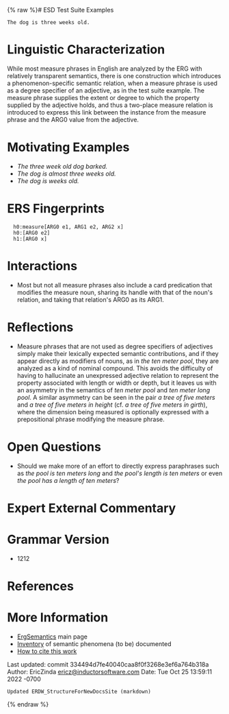 {% raw %}# ESD Test Suite Examples

    The dog is three weeks old.

# Linguistic Characterization

While most measure phrases in English are analyzed by the ERG with
relatively transparent semantics, there is one construction which
introduces a phenomenon-specific semantic relation, when a measure
phrase is used as a degree specifier of an adjective, as in the test
suite example. The measure phrase supplies the extent or degree to which
the property supplied by the adjective holds, and thus a two-place
measure relation is introduced to express this link between the instance
from the measure phrase and the ARG0 value from the adjective.

# Motivating Examples

- *The three week old dog barked.*
- *The dog is almost three weeks old.*
- *The dog is weeks old.*

# ERS Fingerprints

      h0:measure[ARG0 e1, ARG1 e2, ARG2 x]
      h0:[ARG0 e2]
      h1:[ARG0 x]

# Interactions

- Most but not all measure phrases also include a card predication
that modifies the measure noun, sharing its handle with that of the
noun's relation, and taking that relation's ARG0 as its ARG1.

# Reflections

- Measure phrases that are not used as degree specifiers of adjectives
simply make their lexically expected semantic contributions, and if
they appear directly as modifiers of nouns, as in *the ten meter
pool*, they are analyzed as a kind of nominal compound. This avoids
the difficulty of having to hallucinate an unexpressed adjective
relation to represent the property associated with length or width
or depth, but it leaves us with an asymmetry in the semantics of
*ten meter pool* and *ten meter long pool*. A similar asymmetry can
be seen in the pair *a tree of five meters* and *a tree of five
meters in height* (cf. *a tree of five meters in girth*), where the
dimension being measured is optionally expressed with a
prepositional phrase modifying the measure phrase.

# Open Questions

- Should we make more of an effort to directly express paraphrases
such as *the pool is ten meters long* and *the pool's length is ten
meters* or even *the pool has a length of ten meters*?

# Expert External Commentary

# Grammar Version

- 1212

# References

# More Information

- [ErgSemantics](../ErgSemantics) main page
- [Inventory](../ErgSemantics_Inventory) of semantic phenomena (to be)
documented
- [How to cite this work](../ErgSemantics_HowToCite)

Last updated: commit 334494d7fe40040caa8f0f3268e3ef6a764b318a
Author: EricZinda <ericz@inductorsoftware.com>
Date:   Tue Oct 25 13:59:11 2022 -0700

    Updated ERDW_StructureForNewDocsSite (markdown)
{% endraw %}